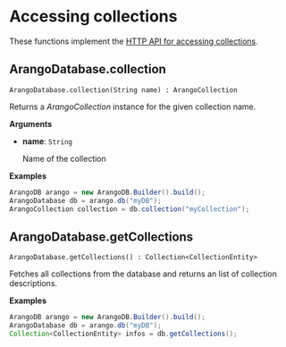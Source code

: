 # Accessing collections

These functions implement the
[HTTP API for accessing collections](https://docs.arangodb.com/latest/HTTP/Collection/Getting.html).

## ArangoDatabase.collection

```
ArangoDatabase.collection(String name) : ArangoCollection
```

Returns a _ArangoCollection_ instance for the given collection name.

**Arguments**

- **name**: `String`

  Name of the collection

**Examples**

```Java
ArangoDB arango = new ArangoDB.Builder().build();
ArangoDatabase db = arango.db("myDB");
ArangoCollection collection = db.collection("myCollection");
```

## ArangoDatabase.getCollections

```
ArangoDatabase.getCollections() : Collection<CollectionEntity>
```

Fetches all collections from the database and returns an list of collection descriptions.

**Examples**

```Java
ArangoDB arango = new ArangoDB.Builder().build();
ArangoDatabase db = arango.db("myDB");
Collection<CollectionEntity> infos = db.getCollections();
```
